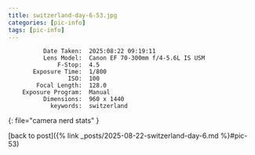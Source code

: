 ```yaml
---
title: switzerland-day-6-53.jpg
categories: [pic-info]
tags: [pic-info]
---
```


```text
          Date Taken:  2025:08:22 09:19:11
          Lens Model:  Canon EF 70-300mm f/4-5.6L IS USM
              F-Stop:  4.5
       Exposure Time:  1/800
                 ISO:  100
        Focal Length:  128.0
    Exposure Program:  Manual
          Dimensions:  960 x 1440
            keywords:  switzerland
```
{: file="camera nerd stats" }

[back to post]({% link _posts/2025-08-22-switzerland-day-6.md %}#pic-53)